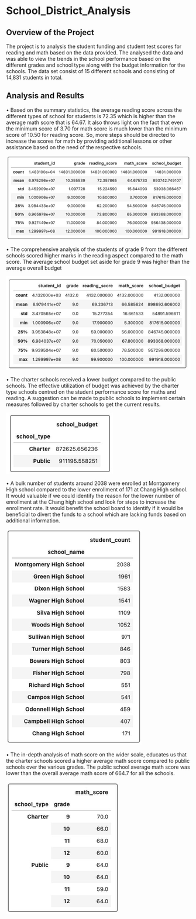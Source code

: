 # School_District_Analysis


## Overview of the Project

The project is to analysis the student funding and student test scores for reading and math based on the data provided. The analysed the data and was able to view the trends in the school performance based on the different grades and school type along with the budget information for the schools. The data set consist of 15 different schools and consisting of 14,831 students in total.

## Analysis and Results

•	Based on the summary statistics, the average reading score across the different types of school for students is 72.35 which is higher than the average math score that is 64.67. It also throws light on the fact that even the minimum score of 3.70 for math score is much lower than the minimum score of 10.50 for reading score. So, more steps should be directed to increase the scores for math by providing additional lessons or other assistance based on the need of the respective schools. 

![This is an image](https://github.com/Josna-Aykkara/School_District_Analysis/blob/main/Resources/1.JPG)

•	The comprehensive analysis of the students of grade 9 from the different schools scored higher marks in the reading aspect compared to the math score. The average school budget set aside for grade 9 was higher than the average overall budget

![This is an image](https://github.com/Josna-Aykkara/School_District_Analysis/blob/main/Resources/2.JPG)

•	The charter schools received a lower budget compared to the public schools. The effective utilization of budget was achieved by the charter type schools centred on the student performance score for maths and reading. A suggestion can be made to public schools to implement certain measures followed by charter schools to get the current results.

![This is an image](https://github.com/Josna-Aykkara/School_District_Analysis/blob/main/Resources/3.JPG)

•	A bulk number of students around 2038 were enrolled at Montgomery High school   compared to the lower enrollment of 171 at Chang High school. It would valuable if we could identify the reason for the lower number of enrollment at the Chang high school and look for steps to increase the enrollment rate. It would benefit the school board to identify if it would be beneficial to divert the funds to a school which are lacking funds based on additional information. 

![This is an image](https://github.com/Josna-Aykkara/School_District_Analysis/blob/main/Resources/4.JPG)

•	The in-depth analysis of math score on the wider scale, educates us that the charter schools scored a higher average math score compared to public schools over the various grades. The public school average math score was lower than the overall average math score of 664.7 for all the schools. 

![This is an image](https://github.com/Josna-Aykkara/School_District_Analysis/blob/main/Resources/5.JPG)
